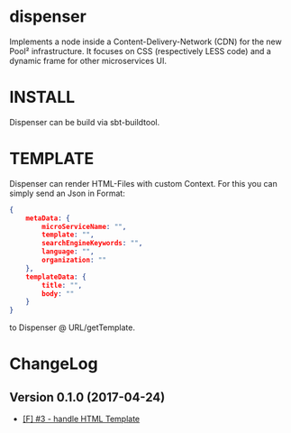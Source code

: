 # dispenser
Implements a node inside a Content-Delivery-Network (CDN) for the new Pool² infrastructure. It focuses on CSS (respectively LESS code) and a dynamic frame for other microservices UI.


INSTALL
=======

Dispenser can be build via sbt-buildtool.



TEMPLATE
========

Dispenser can render HTML-Files with custom Context. For this you can simply send an Json in Format:
```json
{
	metaData: {
		microServiceName: "",
		template: "",
		searchEngineKeywords: "",
		language: "",
		organization: ""
	},
	templateData: {
		title: "",
		body: ""
	}
}
```


to Dispenser @ URL/getTemplate.  


ChangeLog
=========

## Version 0.1.0 (2017-04-24)

*	[[F] #3 - handle HTML Template](https://github.com/Viva-con-Agua/dispenser/issues/3)
